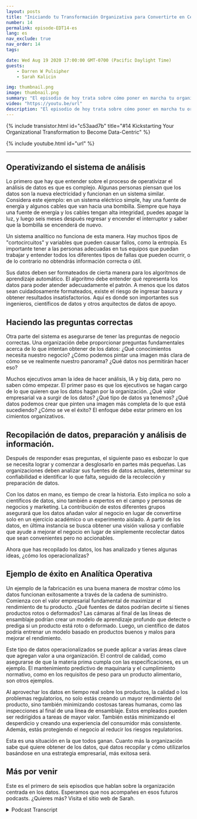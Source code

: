 ```yaml
---
layout: posts
title: "Iniciando tu Transformación Organizativa para Convertirte en Centrado en Datos"
number: 14
permalink: episode-EDT14-es
lang: es
nav_exclude: true
nav_order: 14
tags:

date: Wed Aug 19 2020 17:00:00 GMT-0700 (Pacific Daylight Time)
guests:
    - Darren W Pulsipher
    - Sarah Kalicin

img: thumbnail.png
image: thumbnail.png
summary: "El episodio de hoy trata sobre cómo poner en marcha tu organización para que se vuelva centrada en los datos y el valor que esto puede aportar. El invitado especial de Darren es Sarah Kalicin, la científica de datos principal para los centros de datos en Intel."
video: "https://youtu.be/url"
description: "El episodio de hoy trata sobre cómo poner en marcha tu organización para que se vuelva centrada en los datos y el valor que esto puede aportar. El invitado especial de Darren es Sarah Kalicin, la científica de datos principal para los centros de datos en Intel."
---
```


<div>
{% include transistor.html id="c53aad7b" title="#14 Kickstarting Your Organizational Transformation to Become Data-Centric" %}

{% include youtube.html id="url" %}
</div>

---

## Operativizando el sistema de análisis

Lo primero que hay que entender sobre el proceso de operativizar el análisis de datos es que es complejo. Algunas personas piensan que los datos son la nueva electricidad y funcionan en un sistema similar. Considera este ejemplo: en un sistema eléctrico simple, hay una fuente de energía y algunos cables que van hacia una bombilla. Siempre que haya una fuente de energía y los cables tengan alta integridad, puedes apagar la luz, y luego seis meses después regresar y encender el interruptor y saber que la bombilla se encenderá de nuevo.

Un sistema analítico no funciona de esta manera. Hay muchos tipos de "cortocircuitos" y variables que pueden causar fallos, como la entropía. Es importante tener a las personas adecuadas en tus equipos que puedan trabajar y entender todos los diferentes tipos de fallas que pueden ocurrir, o de lo contrario no obtendrás información correcta o útil.

Sus datos deben ser formateados de cierta manera para los algoritmos de aprendizaje automático. El algoritmo debe entender qué representa los datos para poder atender adecuadamente el patrón. A menos que los datos sean cuidadosamente formateados, existe el riesgo de ingresar basura y obtener resultados insatisfactorios. Aquí es donde son importantes sus ingenieros, científicos de datos y otros arquitectos de datos de apoyo.

## Haciendo las preguntas correctas

Otra parte del sistema es asegurarse de tener las preguntas de negocio correctas. Una organización debe proporcionar preguntas fundamentales acerca de lo que intentan obtener de los datos: ¿Qué conocimientos necesita nuestro negocio? ¿Cómo podemos pintar una imagen más clara de cómo se ve realmente nuestro panorama? ¿Qué datos nos permitirán hacer eso?

Muchos ejecutivos aman la idea de hacer análisis, IA y big data, pero no saben cómo empezar. El primer paso es que los ejecutivos se hagan cargo de lo que quieren que los datos hagan por la organización. ¿Qué valor empresarial va a surgir de los datos? ¿Qué tipo de datos ya tenemos? ¿Qué datos podemos crear que pinten una imagen más completa de lo que está sucediendo? ¿Cómo se ve el éxito? El enfoque debe estar primero en los cimientos organizativos.

## Recopilación de datos, preparación y análisis de información.

Después de responder esas preguntas, el siguiente paso es esbozar lo que se necesita lograr y comenzar a desglosarlo en partes más pequeñas. Las organizaciones deben analizar sus fuentes de datos actuales, determinar su confiabilidad e identificar lo que falta, seguido de la recolección y preparación de datos.

Con los datos en mano, es tiempo de crear la historia. Esto implica no solo a científicos de datos, sino también a expertos en el campo y personas de negocios y marketing. La contribución de estos diferentes grupos asegurará que los datos añadan valor al negocio en lugar de convertirse solo en un ejercicio académico o un experimento aislado. A partir de los datos, en última instancia se busca obtener una visión valiosa y confiable que ayude a mejorar el negocio en lugar de simplemente recolectar datos que sean convenientes pero no accionables.

Ahora que has recopilado los datos, los has analizado y tienes algunas ideas, ¿cómo los operacionalizas?

## Ejemplo de éxito en Analítica Operativa

Un ejemplo de la fabricación es una buena manera de mostrar cómo los datos funcionan exitosamente a través de la cadena de suministro. Comienza con el valor empresarial fundamental de maximizar el rendimiento de tu producto. ¿Qué fuentes de datos podrían decirte si tienes productos rotos o deformados? Las cámaras al final de las líneas de ensamblaje podrían crear un modelo de aprendizaje profundo que detecte o prediga si un producto está roto o deformado. Luego, un científico de datos podría entrenar un modelo basado en productos buenos y malos para mejorar el rendimiento.

Este tipo de datos operacionalizados se puede aplicar a varias áreas clave que agregan valor a una organización. El control de calidad, como asegurarse de que la materia prima cumpla con las especificaciones, es un ejemplo. El mantenimiento predictivo de maquinaria y el cumplimiento normativo, como en los requisitos de peso para un producto alimentario, son otros ejemplos.

Al aprovechar los datos en tiempo real sobre los productos, la calidad o los problemas regulatorios, no solo estás creando un mayor rendimiento del producto, sino también minimizando costosas tareas humanas, como las inspecciones al final de una línea de ensamblaje. Estos empleados pueden ser redirigidos a tareas de mayor valor. También estás minimizando el desperdicio y creando una experiencia del consumidor más consistente. Además, estás protegiendo el negocio al reducir los riesgos regulatorios.

Esta es una situación en la que todos ganan. Cuanto más la organización sabe qué quiere obtener de los datos, qué datos recopilar y cómo utilizarlos basándose en una estrategia empresarial, más exitosa será.

## Más por venir

Este es el primero de seis episodios que hablan sobre la organización centrada en los datos. Esperamos que nos acompañes en esos futuros podcasts. ¿Quieres más? Visita el sitio web de Sarah.



<details>
<summary> Podcast Transcript </summary>

<p></p>

</details>
